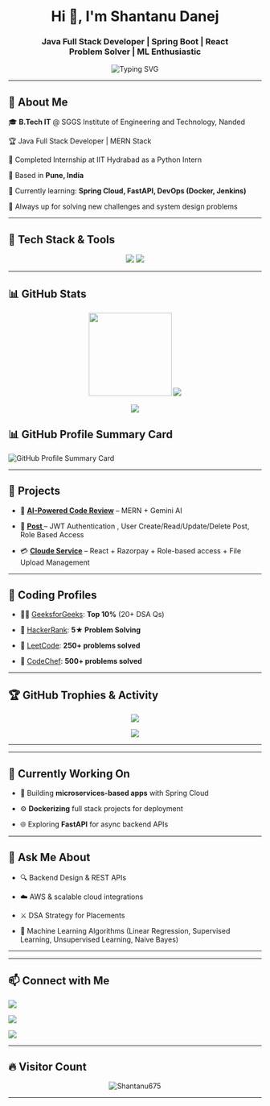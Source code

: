 <h1 align="center">Hi 👋, I'm Shantanu Danej</h1>


<h3 align="center">Java Full Stack Developer | Spring Boot | React </br> 
   Problem Solver | ML Enthusiastic</h3>





<p align="center">


  <img src="https://readme-typing-svg.demolab.com/?lines=Java%20%7C%20Spring%20Boot%20%7C%20React%20%7C%20Python%20%7C%20MySQL;Creative%20Thinker%20%F0%9F%A7%91%E2%80%8D%F0%9F%92%BB;Always%20learning%20new%20techs%20%F0%9F%93%9A&font=Fira%20Code&center=true&width=700&height=45&duration=4000&pause=1000" alt="Typing SVG">


</p>





---





## 🚀 About Me



🎓 **B.Tech IT** @ SGGS Institute of Engineering and Technology, Nanded  


🏆 Java Full Stack Developer | MERN Stack   


💼 Completed Internship at IIT Hydrabad as a Python Intern  


📍 Based in **Pune, India**  


🌱 Currently learning: **Spring Cloud, FastAPI, DevOps (Docker, Jenkins)**  


🧠 Always up for solving new challenges and system design problems





---





## 🔧 Tech Stack & Tools





<p align="center">


  <img src="https://skillicons.dev/icons?i=java,spring,idea,react,js,html,css,py,mysql,mongodb,git,github,vscode" />
  
  <img src="https://skillicons.dev/icons?i=c,cpp,nodejs,postman,tensorflow,linux,express,netlify" />

  
</p>





---





## 📊 GitHub Stats





<p align="center">


  <img src="https://github-readme-stats.vercel.app/api?username=Shantanu675&show_icons=true&theme=tokyonight" height="165">


  <img src="https://github-readme-stats.vercel.app/api/top-langs/?username=Shantanu675&layout=compact&theme=tokyonight">


</p>





<p align="center">


  <img src="https://github-readme-streak-stats.herokuapp.com?user=Shantanu675&theme=tokyonight" />


</p>


## 📊 GitHub Profile Summary Card

<img src="https://github-profile-summary-cards.vercel.app/api/cards/profile-details?username=Shantanu675&theme=github_dark" alt="GitHub Profile Summary Card" />



---





## 📌 Projects





- 🧠 **[AI-Powered Code Review](https://github.com/Shantanu675)** – MERN + Gemini AI
  

- 🏨 **[Post ](https://github.com/Shantanu675)** – JWT Authentication , User Create/Read/Update/Delete Post, Role Based Access


- 💳 **[Cloude Service](https://github.com/Shantanu675)** – React + Razorpay + Role-based access + File Upload Management





---





## 🧠 Coding Profiles





- 👨‍💻 [GeeksforGeeks](https://www.geeksforgeeks.org/user/shantanu2b7s/): **Top 10%** (20+ DSA Qs)


- 💪 [HackerRank](https://www.hackerrank.com/profile/shantanudanej05): **5★ Problem Solving**


- 🚀 [LeetCode](https://leetcode.com/ShantanuDanej/): **250+ problems solved**


- 📜 [CodeChef](https://www.codechef.com/users/shantanudanej): **500+ problems solved**





---





## 🏆 GitHub Trophies & Activity





<p align="center">


  <img src="https://github-profile-trophy.vercel.app/?username=Shantanu675&theme=onedark&no-frame=true&row=2&column=4" />


</p>





<p align="center">


  <img src="https://activity-graph.herokuapp.com/graph?username=Shantanu675&theme=rogue" />


</p>





---




<!--
## 📚 Certifications





- 📜 Infosys Java Programming Essentials



🔗 [View All Certificates](https://drive.google.com/)
-->





---





## 🔭 Currently Working On





- 🎯 Building **microservices-based apps** with Spring Cloud


- ⚙️ **Dockerizing** full stack projects for deployment


- 🌐 Exploring **FastAPI** for async backend APIs





---





## 💬 Ask Me About





- 🔍 Backend Design & REST APIs


- ☁️ AWS & scalable cloud integrations


- ⚔️ DSA Strategy for Placements


- 🧠 Machine Learning Algorithms (Linear Regression, Supervised Learning, Unsupervised Learning, Naive Bayes)





---



<!--

## ✨ Fun Facts





- 🧑‍🏫 I lead the **ITSA Tech Club** at college


- 🎯 Completed 550+ questions on GFG with institute rank < 30


- 💡 I love discussing code optimization & compiler internals
-->




---





## 📫 Connect with Me





<p align="left">


  <a href="mailto:danejshantanu@gmail.comq  "><img src="https://img.shields.io/badge/Gmail-D14836?style=for-the-badge&logo=gmail&logoColor=white"></a>


  <a href="https://linkedin.com/in/shantanu"><img src="https://img.shields.io/badge/LinkedIn-0077B5?style=for-the-badge&logo=linkedin&logoColor=white"></a>


  <a href="https://github.com/Shantanu675"><img src="https://img.shields.io/badge/GitHub-100000?style=for-the-badge&logo=github&logoColor=white"></a>


</p>





---





## 🔥 Visitor Count





<p align="center">


  <img src="https://komarev.com/ghpvc/?username=Shantanu675&style=for-the-badge&color=blue" alt="Shantanu675" />


</p>





---


